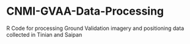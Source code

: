 # CNMI-GVAA-Data-Processing
R Code for processing Ground Validation imagery and positioning data collected in Tinian and Saipan
